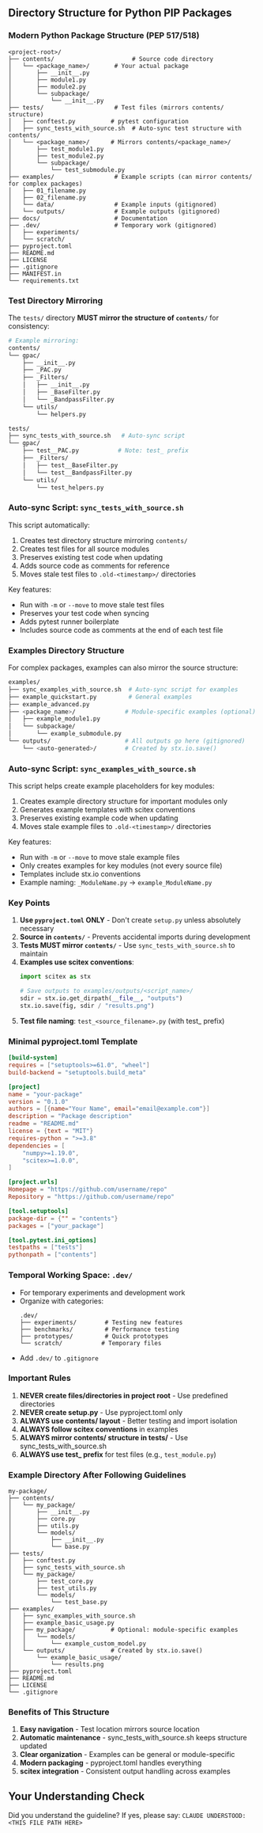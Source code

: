 <!-- ---
!-- Timestamp: 2025-08-31 17:57:04
!-- Author: ywatanabe
!-- File: /home/ywatanabe/.dotfiles/.claude/to_claude/guidelines/python/SCITEX-19-directory-structure-for-pip-package.md
!-- --- -->


## Directory Structure for Python PIP Packages

### Modern Python Package Structure (PEP 517/518)

```
<project-root>/
├── contents/                      # Source code directory
│   └── <package_name>/       # Your actual package
│       ├── __init__.py
│       ├── module1.py
│       ├── module2.py
│       └── subpackage/
│           └── __init__.py
├── tests/                    # Test files (mirrors contents/ structure)
│   ├── conftest.py          # pytest configuration
│   ├── sync_tests_with_source.sh  # Auto-sync test structure with contents/
│   └── <package_name>/      # Mirrors contents/<package_name>/
│       ├── test_module1.py
│       ├── test_module2.py
│       └── subpackage/
│           └── test_submodule.py
├── examples/                 # Example scripts (can mirror contents/ for complex packages)
│   ├── 01_filename.py
│   ├── 02_filename.py
│   └── data/                 # Example inputs (gitignored)
│   └── outputs/              # Example outputs (gitignored)
├── docs/                     # Documentation
├── .dev/                     # Temporary work (gitignored)
│   ├── experiments/
│   └── scratch/
├── pyproject.toml
├── README.md
├── LICENSE
├── .gitignore
├── MANIFEST.in
└── requirements.txt
```

### Test Directory Mirroring

The `tests/` directory **MUST mirror the structure of `contents/`** for consistency:

```bash
# Example mirroring:
contents/
└── gpac/
    ├── __init__.py
    ├── _PAC.py
    ├── _Filters/
    │   ├── __init__.py
    │   ├── _BaseFilter.py
    │   └── _BandpassFilter.py
    └── utils/
        └── helpers.py

tests/
├── sync_tests_with_source.sh   # Auto-sync script
└── gpac/
    ├── test__PAC.py           # Note: test_ prefix
    ├── _Filters/
    │   ├── test__BaseFilter.py
    │   └── test__BandpassFilter.py
    └── utils/
        └── test_helpers.py
```

### Auto-sync Script: `sync_tests_with_source.sh`

This script automatically:
1. Creates test directory structure mirroring `contents/`
2. Creates test files for all source modules
3. Preserves existing test code when updating
4. Adds source code as comments for reference
5. Moves stale test files to `.old-<timestamp>/` directories

Key features:
- Run with `-m` or `--move` to move stale test files
- Preserves your test code when syncing
- Adds pytest runner boilerplate
- Includes source code as comments at the end of each test file

### Examples Directory Structure

For complex packages, examples can also mirror the source structure:

```bash
examples/
├── sync_examples_with_source.sh  # Auto-sync script for examples
├── example_quickstart.py         # General examples
├── example_advanced.py
├── <package_name>/              # Module-specific examples (optional)
│   ├── example_module1.py
│   └── subpackage/
│       └── example_submodule.py
└── outputs/                     # All outputs go here (gitignored)
    └── <auto-generated>/        # Created by stx.io.save()
```

### Auto-sync Script: `sync_examples_with_source.sh`

This script helps create example placeholders for key modules:
1. Creates example directory structure for important modules only
2. Generates example templates with scitex conventions
3. Preserves existing example code when updating
4. Moves stale example files to `.old-<timestamp>/` directories

Key features:
- Run with `-m` or `--move` to move stale example files
- Only creates examples for key modules (not every source file)
- Templates include stx.io conventions
- Example naming: `_ModuleName.py` → `example_ModuleName.py`

### Key Points

1. **Use `pyproject.toml` ONLY** - Don't create `setup.py` unless absolutely necessary
2. **Source in `contents/`** - Prevents accidental imports during development
3. **Tests MUST mirror `contents/`** - Use `sync_tests_with_source.sh` to maintain
4. **Examples use scitex conventions**:
   ```python
   import scitex as stx
   
   # Save outputs to examples/outputs/<script_name>/
   sdir = stx.io.get_dirpath(__file__, "outputs")
   stx.io.save(fig, sdir / "results.png")
   ```
5. **Test file naming**: `test_<source_filename>.py` (with test_ prefix)

### Minimal pyproject.toml Template

```toml
[build-system]
requires = ["setuptools>=61.0", "wheel"]
build-backend = "setuptools.build_meta"

[project]
name = "your-package"
version = "0.1.0"
authors = [{name="Your Name", email="email@example.com"}]
description = "Package description"
readme = "README.md"
license = {text = "MIT"}
requires-python = ">=3.8"
dependencies = [
    "numpy>=1.19.0",
    "scitex>=1.0.0",
]

[project.urls]
Homepage = "https://github.com/username/repo"
Repository = "https://github.com/username/repo"

[tool.setuptools]
package-dir = {"" = "contents"}
packages = ["your_package"]

[tool.pytest.ini_options]
testpaths = ["tests"]
pythonpath = ["contents"]
```

### Temporal Working Space: `.dev/`
- For temporary experiments and development work
- Organize with categories:
  ```
  .dev/
  ├── experiments/        # Testing new features
  ├── benchmarks/         # Performance testing
  ├── prototypes/         # Quick prototypes
  └── scratch/           # Temporary files
  ```
- Add `.dev/` to `.gitignore`

### Important Rules
1. **NEVER create files/directories in project root** - Use predefined directories
2. **NEVER create setup.py** - Use pyproject.toml only
3. **ALWAYS use contents/ layout** - Better testing and import isolation
4. **ALWAYS follow scitex conventions** in examples
5. **ALWAYS mirror contents/ structure in tests/** - Use sync_tests_with_source.sh
6. **ALWAYS use test_ prefix** for test files (e.g., `test_module.py`)

### Example Directory After Following Guidelines
```
my-package/
├── contents/
│   └── my_package/
│       ├── __init__.py
│       ├── core.py
│       ├── utils.py
│       └── models/
│           ├── __init__.py
│           └── base.py
├── tests/
│   ├── conftest.py
│   ├── sync_tests_with_source.sh
│   └── my_package/
│       ├── test_core.py
│       ├── test_utils.py
│       └── models/
│           └── test_base.py
├── examples/
│   ├── sync_examples_with_source.sh
│   ├── example_basic_usage.py
│   ├── my_package/          # Optional: module-specific examples
│   │   └── models/
│   │       └── example_custom_model.py
│   └── outputs/             # Created by stx.io.save()
│       └── example_basic_usage/
│           └── results.png
├── pyproject.toml
├── README.md
├── LICENSE
└── .gitignore
```

### Benefits of This Structure

1. **Easy navigation** - Test location mirrors source location
2. **Automatic maintenance** - sync_tests_with_source.sh keeps structure updated
3. **Clear organization** - Examples can be general or module-specific
4. **Modern packaging** - pyproject.toml handles everything
5. **scitex integration** - Consistent output handling across examples

## Your Understanding Check
Did you understand the guideline? If yes, please say:
`CLAUDE UNDERSTOOD: <THIS FILE PATH HERE>`

<!-- EOF -->
